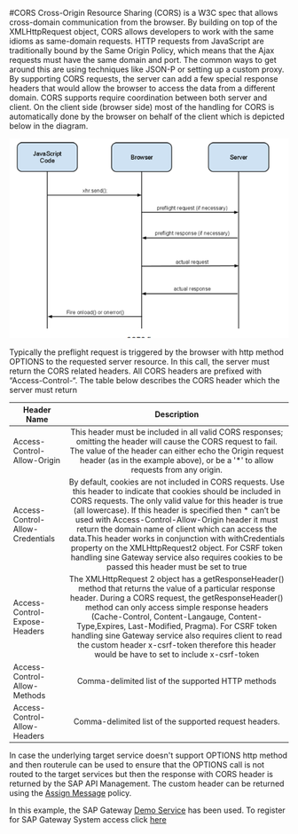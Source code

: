 #CORS 
Cross-Origin Resource Sharing (CORS) is a W3C spec that allows cross-domain communication from the browser. By building on top of the XMLHttpRequest object, CORS allows developers to work with the same idioms as same-domain requests.
HTTP requests from JavaScript are traditionally bound by the Same Origin Policy, which means that the Ajax requests must have the same domain and port. The common ways to get around this are using techniques like JSON-P or setting up a custom proxy. By supporting CORS requests, the server can add a few special response headers that would allow the browser to access the data from a different domain.
CORS supports require coordination between both server and client. On the client side (browser side) most of the handling for CORS is automatically done by the browser on behalf of the client which is depicted below in the diagram.

![alt text](./images/overview.png) 

Typically the preflight request is triggered by the browser with http method OPTIONS to the requested server resource. In this call, the server must return the CORS related headers. All CORS headers are prefixed with “Access-Control-“.  The table below describes the CORS header which the server must return

| Header Name        | Description           | 
| ------------- |:-------------:|
| Access-Control-Allow-Origin        | This header must be included in all valid CORS responses; omitting the header will cause the CORS request to fail. The value of the header can either echo the Origin request header (as in the example above), or be a '*' to allow requests from any origin.           | 
| Access-Control-Allow-Credentials        | By default, cookies are not included in CORS requests. Use this header to indicate that cookies should be included in CORS requests. The only valid value for this header is true (all lowercase).  If this header is specified then * can’t be used with Access-Control-Allow-Origin header it must return the domain name of client which can access the data.This header works in conjunction with withCredentials property on the XMLHttpRequest2 object. For CSRF token handling sine Gateway service also requires cookies to be passed this header must be set to true | 
| Access-Control-Expose-Headers   | The XMLHttpRequest 2 object has a getResponseHeader() method that returns the value of a particular response header. During a CORS request, the getResponseHeader() method can only access simple response headers (Cache-Control, Content-Langauge, Content-Type,Expires, Last-Modified, Pragma). For CSRF token handling sine Gateway service also requires client to read the custom header x-csrf-token therefore this header would be have to set to include x-csrf-token | 
| Access-Control-Allow-Methods     | Comma-delimited list of the supported HTTP methods |
| Access-Control-Allow-Headers    | Comma-delimited list of the supported request headers. |

In case the underlying target service doesn't support OPTIONS http method and then routerule can be used to ensure that the OPTIONS call is not routed to the target services but then the response with CORS header is returned by the SAP API Management. The custom header can be returned using the [Assign Message](https://help.hana.ondemand.com/apim_od/frameset.htm?523efe6d0a9d43beb5d62ad07937578f.html) policy.

In this example, the SAP Gateway [Demo Service](http://scn.sap.com/docs/DOC-31221) has been used. To register for SAP Gateway System access click [here](http://scn.sap.com/docs/DOC-40986)
